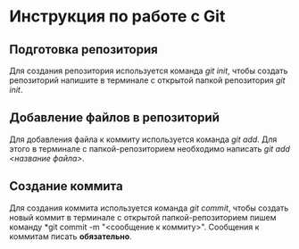 # Инструкция по работе с Git

## Подготовка репозитория 

Для создания репозитория используется команда *git init*, чтобы создать репозиторий напишите в терминале с открытой папкой репозитория *git init*.



## Добавление файлов в репозиторий

Для добавления файла к коммиту используется команда *git add*. Для этого в терминале с папкой-репозиторием необходимо написать *git add <название файла>*.

## Создание коммита

Для создания коммита используется команда *git commit*, чтобы создать новый коммит в терминале с открытой папкой-репозиторием пишем команду *git commit -m "<сообщение к коммиту>". Сообщения к коммитам писать **обязательно**.


